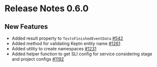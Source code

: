 # Release Notes 0.6.0

## New Features
- Added result property to `TestsFinishedEventData` [#542](https://github.com/keptn/keptn/issues/542)
- Added method for validating Keptn entity name [#1261](https://github.com/keptn/keptn/issues/1261)
- Added utility to create namespaces [#1231](https://github.com/keptn/keptn/issues/1231)
- Added helper function to get SLI config for service considering stage and project configs [#1192](https://github.com/keptn/keptn/issues/1192)


